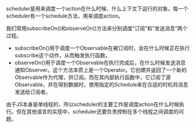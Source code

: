 scheduler是用来调度一个action在什么时候、什么上下文下运行的对象。每一个scheduler有一个schedule方法，用来调度action。

我们常用subscribeOn()和observeOn()方法来分别调度“订阅”和“发送消息”两个过程。

* subscribeOn()用于调度一个Observable在被订阅时，会在什么时候正在执行subscribe这个动作，从而触发执行函数。
* observeOn()用于调度一个Observable在执行完成后，在什么时候发送消息通知Observer。这个方法本质上是一个Operator。它创建并返回了一个新的Observable作为代理，供订阅。而在其内部执行函数中，它订阅了源Observable，并在得到数据时，使用指定的Schedule来在合适的时机将消息发送给订阅者。

由于JS本身是单线程的，所以scheduler的主要工作是调度action在什么时候执行。但在其他语言的实现中，scheduler还要负责控制在多个线程之间调度的问题。